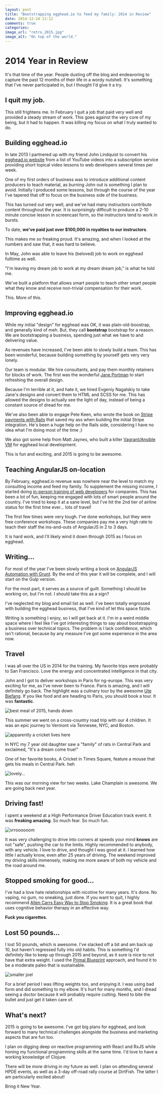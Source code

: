```yaml
---
layout: post
title: "Bootstrapping egghead.io to feed my family: 2014 in Review"
date: 2014-12-24 11:12
comments: true
categories: 
image_url: "retro_2015.jpg"
image_alt: "On top of the world."
---
```


# 2014 Year in Review

It's that time of the year. People dusting off the blog and endeavoring to capture the past 12 months of their life in a wordy nutshell. It's something that I've never participated in, but I thought I'd give it a try. 

## I quit my job.

This still frightens me. In February I quit a job that paid very well and provided a steady stream of work. This goes against the very core of my being, but it had to happen. It was killing my focus on what I truly wanted to do.

## Building egghead.io

In late 2013 I partnered up with my friend John Lindquist to convert his [egghead.io website](https://egghead.io) from a list of YouTube videos into a subscription service providing short topical video lessons to web developers several times per week.

One of my first orders of business was to introduce additional content producers to teach material, as burning John out is something I plan to avoid. Initially I produced some lessons, but through the course of the year I've tapered that off to focus on the business side of the business.

This has turned out very well, and we've had many instructors contribute content throughout the year. It is surprisingly difficult to produce a 2-10 minute concise lesson in screencast form, so the instructors tend to work in bursts.

To date, **we've paid just over $100,000 in royalties to our instructors**.

This makes me so freaking proud. It's amazing, and when I looked at the numbers and saw that, it was hard to believe.

In May, John was able to leave his (beloved) job to work on egghead fulltime as well.

"I'm leaving my dream job to work at my dream dream job," is what he told me.

We've built a platform that allows smart people to teach other smart people what they know and receive non-trivial compensation for their work.

This. More of this.

## Improving egghead.io

While my initial "design" for egghead was OK, it was plain-old-boostrap, and generally kind of meh. But, they call **bootstrap** bootstrap for a reason. We are bootstrapping a business, spending just what we have to and delivering value.

As revenues have increased, I've been able to slowly build a team. This has been wonderful, because building something by yourself gets very very lonely.

Our team is modular. We hire consultants, and pay them monthly retainers for blocks of work. The first was the wonderful [Jane Portman](http://uibreakfast.com/) to start refreshing the overall design. 

Because I'm terrible at it, and hate it, we hired Evgeniy Nagalskiy to take Jane's designs and convert them to HTML and SCSS for me. This has allowed the designs to actually see the light of day, instead of being a constant source of dread for me. 

We've also been able to engage Pete Keen, who wrote the book on [Stripe payments with Rails](https://www.masteringmodernpayments.com/) that saved my ass when building the initial Stripe integration. He's been a huge help on the Rails side, considering I have no idea what I'm doing most of the time ;)

We also got some help from Matt Jaynes, who built a killer [Vagrant/Ansible VM](https://devopsu.com/) for egghead local development.

This is fun and exciting, and 2015 is going to be awesome.

## Teaching AngularJS on-location

By February, egghead.io revenue was nowhere near the level to match my consulting income and feed my family. To supplement the missing income, I started doing [in-person training of web developers](https://egghead.io/angularjs-enterprise-training-workshop) for companies. This has been a lot of fun, keeping me engaged with lots of smart people around the country. I've tried to keep it at a sane level, but I've hit the 2nd tier of airline status for the first time ever... lots of travel!

The first few times were very tough. I've done workshops, but they were free conference workshops. These companies pay me a very high rate to teach their staff the ins-and-outs of AngularJS in 2 to 3 days.

It is hard work, and I'll likely wind it down through 2015 as I focus on egghead.

## Writing...

For most of the year I've been slowly writing a book on [AngularJS Automation with Grunt](https://egghead.io/essential-angularjs-grunt-build). By the end of this year it will be complete, and I will start on the Gulp version.

For the most part, it serves as a source of guilt. Something I should be working on, but I'm not. I should take this as a sign?

I've neglected my blog and email list as well. I've been totally engrossed with building the egghead business, that I've kind of let this space fizzle.

Writing is something I enjoy, so I will get back at it. I'm in a weird middle space where I feel like I've got interesting things to say about bootstrapping a business over technical topics. The problem is I lack confidence, which isn't rational, because by any measure I've got some experience in the area now.

## Travel

I was all over the US in 2014 for the training. My favorite trips were probably to San Francisco. Love the energy and concentrated intelligence in that city.

John and I got to deliver workshops in Paris for ng-europe. This was very exciting for me, as I've never been to France. Paris is amazing, and I will definitely go back. The highlight was a culinary tour by the awesome [Ute Biefang](http://www.uteinparis.com/WELCOME.html). If you like food and are heading to Paris, you should book a tour. It was **fantastic**.

![best meal of 2015, hands down](/images/best_meal_2015.jpg)

This summer we went on a cross-country road trip with our 4 children. It was an epic journey to Vermont via Tennesee, NYC, and Boston.

![apparently a cricket lives here](/images/times_square.jpg)

In NYC my 7 year old daughter saw a "family" of rats in Central Park and exclaimed, "It's a dream come true!"

One of her favorite books, A Cricket in Times Square, feature a mouse that gets his meals in Central Park. heh

![lovely...](/images/lake_view.jpg)

This was our morning view for two weeks. Lake Champlain is awesome. We are going back next year.

## Driving fast!

I spent a weekend at a High Performance Driver Education track event. It was **freaking amazing**. So much fear. So much fun.

![vrroooooom](/images/racing_2015.jpg)

It was very challenging to drive into corners at speeds your mind **knows** are not "safe", pushing the car to the limits. Highly recommended to anybody, with any vehicle. I love to drive, and thought I was good at it. I learned how little I actually know, even after 25 years of driving. The weekend improved my driving skills immensely, making me more aware of both my vehicle and the road around me.

## Stopped smoking for good...

I've had a love hate relationships with nicotine for many years. It's done. No vaping, no gum, no sneaking, just done. If you want to quit, I highly recommend [Allen Carrs Easy Way to Stop Smoking](http://www.amazon.com/exec/obidos/ASIN/0718194551/joehoobuiblo-20/ref=nosim/). It is a great book that uses cognitive behavior therapy in an effective way.

**Fuck you cigarettes.**

## Lost 50 pounds...

I lost 50 pounds, which is awesome. I've slacked off a bit and am back up 10, but haven't regressed fully into old habits. This is something I'd definitely like to keep up through 2015 and beyond, as it sure is nice to not have that extra weight. I used the [Primal Blueprint](http://www.amazon.com/exec/obidos/ASIN/0982207778/joehoobuiblo-20/ref=nosim/) approach, and found it to be a moderate paleo that is sustainable.

![smaller joel](/images/smaller_joel.jpg)

For a brief period I was lifting weights too, and enjoying it. I was using bad form and did something to my elbow. It's hurt for many months, and I dread seeing a doctor because it will probably require cutting. Need to bite the bullet and just get it taken care of.

## What's next?

2015 is going to be awesome. I've got big plans for egghead, and look forward to many technical challenges alongside the business and marketing aspects that are fun too.

I plan on digging deep on reactive programming with React and RxJS while honing my functional programming skills at the same time. I'd love to have a working knowledge of Clojure.

There will be more driving in my future as well. I plan on attending several HPDE events, as well as a 3-day off-road rally course at DirtFish. The latter I am particularly excited about!

Bring it New Year.




